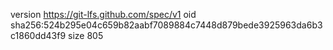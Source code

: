 version https://git-lfs.github.com/spec/v1
oid sha256:524b295e04c659b82aabf7089884c7448d879bede3925963da6b3c1860dd43f9
size 805
